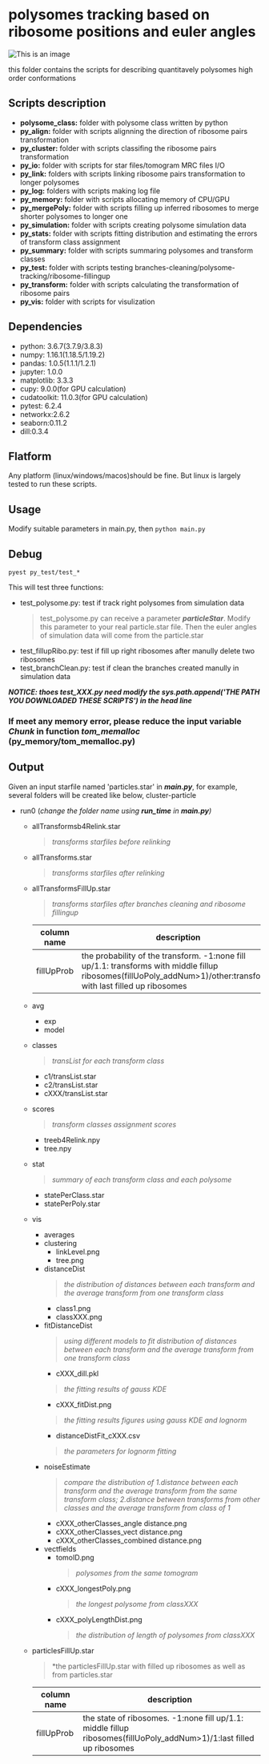 # polysomes tracking based on ribosome positions and euler angles
![This is an image](https://github.com/werhoog/polysomeTracking/blob/main/image/concept2.PNG)

this folder contains the scripts for describing quantitavely polysomes high order conformations 
## Scripts description
- **polysome_class:** folder with polysome class written by python
- **py_align:** folder with scripts alignning the direction of ribosome pairs transformation
- **py_cluster:** folder with scripts classifing the ribosome pairs transformation
- **py_io:** folder with scripts for star files/tomogram MRC files I/O
- **py_link:** folders with scripts linking ribosome pairs transformation to longer polysomes
- **py_log:** folders with scripts making log file
- **py_memory:** folder with scripts allocating memory of CPU/GPU
- **py_mergePoly:** folder with scripts filling up inferred ribosomes to merge shorter polysomes to longer one
- **py_simulation:** folder with scripts creating polysome simulation data
- **py_stats:** folder with scripts fitting distribution and estimating the errors of transform class assignment
- **py_summary:** folder with scripts summaring polysomes and transform classes
- **py_test:** folder with scripts testing branches-cleaning/polysome-tracking/ribosome-fillingup
- **py_transform:** folder with scripts calculating the transformation of ribosome pairs
- **py_vis:** folder with scripts for visulization
## Dependencies
- python: 3.6.7(3.7.9/3.8.3)
- numpy: 1.16.1(1.18.5/1.19.2)
- pandas: 1.0.5(1.1.1/1.2.1)
- jupyter: 1.0.0
- matplotlib: 3.3.3
- cupy: 9.0.0(for GPU calculation)
- cudatoolkit: 11.0.3(for GPU calculation)
- pytest: 6.2.4
- networkx:2.6.2
- seaborn:0.11.2
- dill:0.3.4
## Flatform
Any platform (linux/windows/macos)should be fine. But linux is largely tested to run these scripts.
## Usage
Modify suitable parameters in main.py, then `python main.py`

## Debug
```
pyest py_test/test_*
```
This will test three functions:
- test_polysome.py: test if track right polysomes from simulation data
  > test_polysome.py can receive a parameter ***particleStar***. Modify this parameter to your real particle.star file. Then the euler angles
  > of simulation data will come from the particle.star
- test_fillupRibo.py: test if fill up right ribosomes after manully delete two ribosomes
- test_branchClean.py: test if clean the branches created manully in simulation data

***NOTICE: thoes test_XXX.py need modify the sys.path.append('THE PATH YOU DOWNLOADED THESE SCRIPTS') in the head line***
### If meet any memory error, please reduce the input variable ***Chunk*** in function ***tom_memalloc*** **(py_memory/tom_memalloc.py)**
## Output 
Given an input starfile named 'particles.star' in ***main.py***, for example, several folders will be created like below,
cluster-particle
  - run0   (*change the folder name using ***run_time*** in **main.py**)*
    - allTransformsb4Relink.star  
      > *transforms starfiles before relinking*
    - allTransforms.star 
      > *transforms starfiles after relinking*
    - allTransformsFillUp.star 
      > *transforms starfiles after branches cleaning and ribosome fillingup*
      
      | column name | description | 
      | ---- | ---- |
      | fillUpProb | the probability of the transform. -1:none fill up/1.1: transforms with middle fillup ribosomes(fillUoPoly_addNum>1)/other:transforms with last filled up ribosomes | 
    - avg 
      - exp
      - model
    - classes 
      > *transList for each transform class*
      - c1/transList.star
      - c2/transList.star
      - cXXX/transList.star
    - scores 
      > *transform classes assignment scores*
      - treeb4Relink.npy
      - tree.npy
    - stat
      > *summary of each transform class and each polysome*
      - statePerClass.star
      - statePerPoly.star   
    - vis
      - averages
      - clustering
        - linkLevel.png
        - tree.png
      - distanceDist
        > *the distribution of distances between each transform and the average transform from one transform class*
        - class1.png
        - classXXX.png
      - fitDistanceDist
        > *using different models to fit distribution of distances between each transform and the average transform from one transform class*
        - cXXX_dill.pkl 
        > *the fitting results of gauss KDE*
        - cXXX_fitDist.png
        > *the fitting results figures using gauss KDE and lognorm*
        - distanceDistFit_cXXX.csv 
        > *the parameters for lognorm fitting*
      - noiseEstimate
        > *compare the distribution of 1.distance between each transform and the average transform from the same transform class; 2.distance between transforms from other classes and the average transform from class of 1*
        - cXXX_otherClasses_angle distance.png 
        - cXXX_otherClasses_vect distance.png
        - cXXX_otherClasses_combined distance.png
      - vectfields
        - tomoID.png 
          > *polysomes from the same tomogram*
        - cXXX_longestPoly.png
          > *the longest polysome from classXXX*
        - cXXX_polyLengthDist.png
          > *the distribution of length of polysomes from classXXX*
     - particlesFillUp.star
        > *the particlesFillUp.star with filled up ribosomes as well as from particles.star
        
       | column name | description | 
       | ---- | ---- |
       | fillUpProb | the state of ribosomes. -1:none fill up/1.1: middle fillup ribosomes(fillUoPoly_addNum>1)/1:last filled up ribosomes |
       
